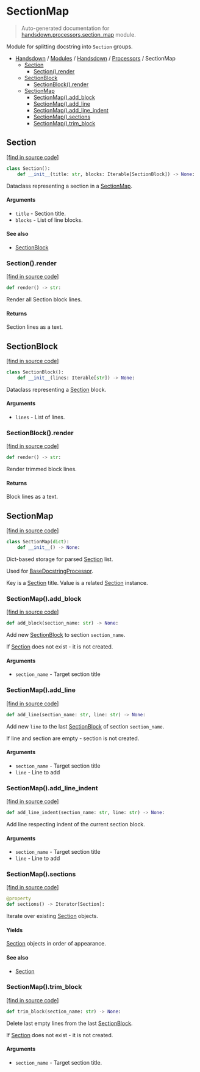 # SectionMap

> Auto-generated documentation for [handsdown.processors.section_map](https://github.com/vemel/handsdown/blob/main/handsdown/processors/section_map.py) module.

Module for splitting docstring into `Section` groups.

- [Handsdown](../../README.md#-handsdown---python-documentation-generator) / [Modules](../../MODULES.md#modules) / [Handsdown](../index.md#handsdown) / [Processors](index.md#processors) / SectionMap
    - [Section](#section)
        - [Section().render](#sectionrender)
    - [SectionBlock](#sectionblock)
        - [SectionBlock().render](#sectionblockrender)
    - [SectionMap](#sectionmap)
        - [SectionMap().add_block](#sectionmapadd_block)
        - [SectionMap().add_line](#sectionmapadd_line)
        - [SectionMap().add_line_indent](#sectionmapadd_line_indent)
        - [SectionMap().sections](#sectionmapsections)
        - [SectionMap().trim_block](#sectionmaptrim_block)

## Section

[[find in source code]](https://github.com/vemel/handsdown/blob/main/handsdown/processors/section_map.py#L31)

```python
class Section():
    def __init__(title: str, blocks: Iterable[SectionBlock]) -> None:
```

Dataclass representing a section in a [SectionMap](#sectionmap).

#### Arguments

- `title` - Section title.
- `blocks` - List of line blocks.

#### See also

- [SectionBlock](#sectionblock)

### Section().render

[[find in source code]](https://github.com/vemel/handsdown/blob/main/handsdown/processors/section_map.py#L44)

```python
def render() -> str:
```

Render all Section block lines.

#### Returns

Section lines as a text.

## SectionBlock

[[find in source code]](https://github.com/vemel/handsdown/blob/main/handsdown/processors/section_map.py#L9)

```python
class SectionBlock():
    def __init__(lines: Iterable[str]) -> None:
```

Dataclass representing a [Section](#section) block.

#### Arguments

- `lines` - List of lines.

### SectionBlock().render

[[find in source code]](https://github.com/vemel/handsdown/blob/main/handsdown/processors/section_map.py#L20)

```python
def render() -> str:
```

Render trimmed block lines.

#### Returns

Block lines as a text.

## SectionMap

[[find in source code]](https://github.com/vemel/handsdown/blob/main/handsdown/processors/section_map.py#L58)

```python
class SectionMap(dict):
    def __init__() -> None:
```

Dict-based storage for parsed [Section](#section) list.

Used for [BaseDocstringProcessor](base.md#basedocstringprocessor).

Key is a [Section](#section) title.
Value is a related [Section](#section) instance.

### SectionMap().add_block

[[find in source code]](https://github.com/vemel/handsdown/blob/main/handsdown/processors/section_map.py#L111)

```python
def add_block(section_name: str) -> None:
```

Add new [SectionBlock](#sectionblock) to section `section_name`.

If [Section](#section) does not exist - it is not created.

#### Arguments

- `section_name` - Target section title

### SectionMap().add_line

[[find in source code]](https://github.com/vemel/handsdown/blob/main/handsdown/processors/section_map.py#L88)

```python
def add_line(section_name: str, line: str) -> None:
```

Add new `line` to the last [SectionBlock](#sectionblock) of section `section_name`.

If line and section are empty - section is not created.

#### Arguments

- `section_name` - Target section title
- `line` - Line to add

### SectionMap().add_line_indent

[[find in source code]](https://github.com/vemel/handsdown/blob/main/handsdown/processors/section_map.py#L72)

```python
def add_line_indent(section_name: str, line: str) -> None:
```

Add line respecting indent of the current section block.

#### Arguments

- `section_name` - Target section title
- `line` - Line to add

### SectionMap().sections

[[find in source code]](https://github.com/vemel/handsdown/blob/main/handsdown/processors/section_map.py#L141)

```python
@property
def sections() -> Iterator[Section]:
```

Iterate over existing [Section](#section) objects.

#### Yields

[Section](#section) objects in order of appearance.

#### See also

- [Section](#section)

### SectionMap().trim_block

[[find in source code]](https://github.com/vemel/handsdown/blob/main/handsdown/processors/section_map.py#L125)

```python
def trim_block(section_name: str) -> None:
```

Delete last empty lines from the last [SectionBlock](#sectionblock).

If [Section](#section) does not exist - it is not created.

#### Arguments

- `section_name` - Target section title.
